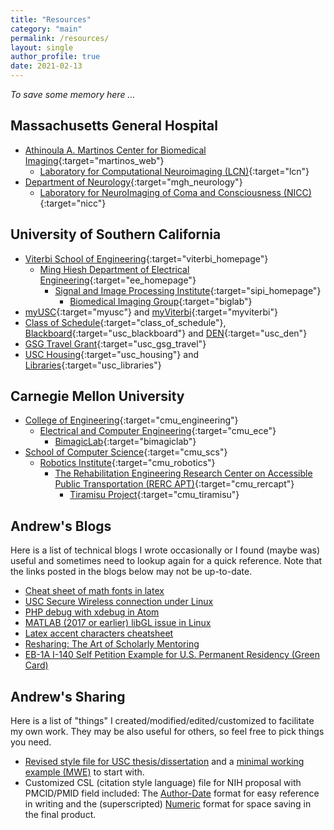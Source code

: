 ```yaml
---
title: "Resources"
category: "main"
permalink: /resources/
layout: single
author_profile: true
date: 2021-02-13
---
```


*To save some memory here ...* 

## Massachusetts General Hospital

* [Athinoula A. Martinos Center for Biomedical Imaging](https://www.martinos.org/){:target="martinos_web"}
	* [Laboratory for Computational Neuroimaging (LCN)](http://www.nmr.mgh.harvard.edu/lab/lcn){:target="lcn"}
* [Department of Neurology](https://www.massgeneral.org/neurology){:target="mgh_neurology"}
	* [Laboratory for NeuroImaging of Coma and Consciousness (NICC)](https://www.comarecoverylab.org/){:target="nicc"}

## University of Southern California

* [Viterbi School of Engineering](https://viterbischool.usc.edu){:target="viterbi_homepage"}
    * [Ming Hiesh Department of Electrical Engineering](https://minghsiehee.usc.edu){:target="ee_homepage"}
        * [Signal and Image Processing Institute](https://minghsiehee.usc.edu/groups-and-institutes/sipi/){:target="sipi_homepage"}
            * [Biomedical Imaging Group](https://neuroimage.usc.edu/neuro){:target="biglab"}
* [myUSC](https://my.usc.edu){:target="myusc"} and [myViterbi](https://myviterbi.usc.edu){:target="myviterbi"}
* [Class of Schedule](https://classes.usc.edu/){:target="class_of_schedule"}, [Blackboard](https://blackboard.usc.edu){:target="usc_blackboard"} and [DEN](https://courses.uscden.net/d2l/login){:target="usc_den"}
* [GSG Travel Grant](https://gsg.usc.edu/student-funding/travel-grants/){:target="usc_gsg_travel"}
* [USC Housing](https://housing.usc.edu/){:target="usc_housing"} and [Libraries](https://libraries.usc.edu/){:target="usc_libraries"}


## Carnegie Mellon University
* [College of Engineering](https://engineering.cmu.edu/){:target="cmu_engineering"}
    * [Electrical and Computer Engineering](https://www.ece.cmu.edu/){:target="cmu_ece"}
        * [BimagicLab](http://jelena.ece.cmu.edu/index.html){:target="bimagiclab"}
* [School of Computer Science](https://www.scs.cmu.edu){:target="cmu_scs"}
    * [Robotics Institute](https://www.ri.cmu.edu){:target="cmu_robotics"}
        * [The Rehabilitation Engineering Research Center on Accessible Public Transportation (RERC APT)](http://www.rercapt.org/){:target="cmu_rercapt"}
            * [Tiramisu Project](http://www.tiramisutransit.com/){:target="cmu_tiramisu"}

## Andrew's Blogs

Here is a list of technical blogs I wrote occasionally or I found (maybe was) useful and sometimes need to lookup again for a quick reference. Note that the links posted in the blogs below may not be up-to-date.

* [Cheat sheet of math fonts in latex](/blog/latex_math_fonts)
* [USC Secure Wireless connection under Linux](/blog/usc_secure_wifi_linux)
* [PHP debug with xdebug in Atom](/blog/php_xdebug_atom)
* [MATLAB (2017 or earlier) libGL issue in Linux](/blog/matlab_17_before_libGL_issue)
* [Latex accent characters cheatsheet](/blog/latex_accents)
* [Resharing: The Art of Scholarly Mentoring](/blog/art_of_mentoring)
* [EB-1A I-140 Self Petition Example for U.S. Permanent Residency (Green Card)](/blog/eb1a_self_petition)

## Andrew's Sharing

Here is a list of "things" I created/modified/edited/customized to facilitate my own work. They may be also useful for others, so feel free to pick things you need.

* [Revised style file for USC thesis/dissertation](/files/USC_thesis/USC_thesis.sty) and a [minimal working example (MWE)](/files/USC_thesis/main.tex) to start with.  
* Customized CSL (citation style language) file for NIH proposal with PMCID/PMID field included: The [Author-Date](NIH_Proposal_Author-Date.csl) format for easy reference in writing and the (superscripted) [Numeric](NIH_Proposal_Number.csl) format for space saving in the final product.
